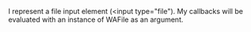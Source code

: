 I represent a file input element (<input type="file"). My callbacks will be evaluated with an instance of WAFile as an argument.